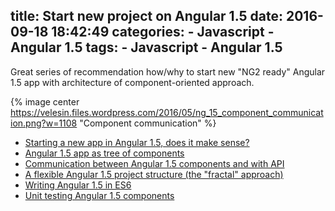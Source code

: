 title: Start new project on Angular 1.5
date: 2016-09-18 18:42:49
categories:
    - Javascript
    - Angular 1.5
tags:
    - Javascript
    - Angular 1.5
---

Great series of recommendation how/why to start new "NG2 ready" Angular 1.5 app with architecture of component-oriented approach.

<!--more-->

{% image center https://velesin.files.wordpress.com/2016/05/ng_15_component_communication.png?w=1108 "Component communication" %}

* [Starting a new app in Angular 1.5, does it make sense?](https://velesin.io/2016/04/14/starting-a-new-app-in-angular-1-5/)
* [Angular 1.5 app as tree of components](https://velesin.io/2016/04/26/angular-1-5-app-as-a-tree-of-components/)
* [Communication between Angular 1.5 components and with API](https://velesin.io/2016/05/18/communication-between-angular-1-5-components/)
* [A flexible Angular 1.5 project structure (the "fractal" approach)](https://velesin.io/2016/05/31/angular-1-5-fractal-project-structure/)
* [Writing Angular 1.5 in ES6](https://velesin.io/2016/07/12/angular-1-5-project-in-es6-es2015/)
* [Unit testing Angular 1.5 components](https://velesin.io/2016/08/23/unit-testing-angular-1-5-components/)